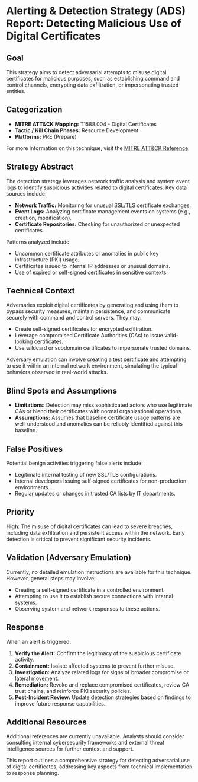 # Alerting & Detection Strategy (ADS) Report: Detecting Malicious Use of Digital Certificates

## Goal
This strategy aims to detect adversarial attempts to misuse digital certificates for malicious purposes, such as establishing command and control channels, encrypting data exfiltration, or impersonating trusted entities.

## Categorization
- **MITRE ATT&CK Mapping:** T1588.004 - Digital Certificates
- **Tactic / Kill Chain Phases:** Resource Development
- **Platforms:** PRE (Prepare)
  
For more information on this technique, visit the [MITRE ATT&CK Reference](https://attack.mitre.org/techniques/T1588/004).

## Strategy Abstract
The detection strategy leverages network traffic analysis and system event logs to identify suspicious activities related to digital certificates. Key data sources include:
- **Network Traffic:** Monitoring for unusual SSL/TLS certificate exchanges.
- **Event Logs:** Analyzing certificate management events on systems (e.g., creation, modification).
- **Certificate Repositories:** Checking for unauthorized or unexpected certificates.

Patterns analyzed include:
- Uncommon certificate attributes or anomalies in public key infrastructure (PKI) usage.
- Certificates issued to internal IP addresses or unusual domains.
- Use of expired or self-signed certificates in sensitive contexts.

## Technical Context
Adversaries exploit digital certificates by generating and using them to bypass security measures, maintain persistence, and communicate securely with command and control servers. They may:
- Create self-signed certificates for encrypted exfiltration.
- Leverage compromised Certificate Authorities (CAs) to issue valid-looking certificates.
- Use wildcard or subdomain certificates to impersonate trusted domains.

Adversary emulation can involve creating a test certificate and attempting to use it within an internal network environment, simulating the typical behaviors observed in real-world attacks.

## Blind Spots and Assumptions
- **Limitations:** Detection may miss sophisticated actors who use legitimate CAs or blend their certificates with normal organizational operations.
- **Assumptions:** Assumes that baseline certificate usage patterns are well-understood and anomalies can be reliably identified against this baseline.

## False Positives
Potential benign activities triggering false alerts include:
- Legitimate internal testing of new SSL/TLS configurations.
- Internal developers issuing self-signed certificates for non-production environments.
- Regular updates or changes in trusted CA lists by IT departments.

## Priority
**High**: The misuse of digital certificates can lead to severe breaches, including data exfiltration and persistent access within the network. Early detection is critical to prevent significant security incidents.

## Validation (Adversary Emulation)
Currently, no detailed emulation instructions are available for this technique. However, general steps may involve:
- Creating a self-signed certificate in a controlled environment.
- Attempting to use it to establish secure connections with internal systems.
- Observing system and network responses to these actions.

## Response
When an alert is triggered:
1. **Verify the Alert:** Confirm the legitimacy of the suspicious certificate activity.
2. **Containment:** Isolate affected systems to prevent further misuse.
3. **Investigation:** Analyze related logs for signs of broader compromise or lateral movement.
4. **Remediation:** Revoke and replace compromised certificates, review CA trust chains, and reinforce PKI security policies.
5. **Post-Incident Review:** Update detection strategies based on findings to improve future response capabilities.

## Additional Resources
Additional references are currently unavailable. Analysts should consider consulting internal cybersecurity frameworks and external threat intelligence sources for further context and support.

This report outlines a comprehensive strategy for detecting adversarial use of digital certificates, addressing key aspects from technical implementation to response planning.